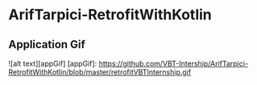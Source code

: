 # ArifTarpici-RetrofitWithKotlin
## Application Gif
![alt text][appGif]
[appGif]: https://github.com/VBT-Intership/ArifTarpici-RetrofitWithKotlin/blob/master/retrofitVBTInternship.gif
